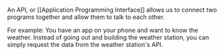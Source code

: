 An API, or [[Application Programming Interface]] allows us to connect two programs together and allow them to talk to each other.

For example: You have an app on your phone and want to know the weather. Instead of going out and building the weather station, you can simply request the data from the weather station's API.